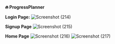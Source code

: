 **🔥 ProgressPlanner**

**Login Page:**
![Screenshot (214)](https://github.com/prakhar-1005/Progress-Planner-Frontend/assets/94559623/25fdd65e-ffed-4f0a-9e75-91727fccb318)

**Signup Page**
![Screenshot (215)](https://github.com/prakhar-1005/Progress-Planner-Frontend/assets/94559623/31375504-2bda-46ee-b6eb-0c2ea85f11ad)

**Home Page**
![Screenshot (216)](https://github.com/prakhar-1005/Progress-Planner-Frontend/assets/94559623/7280ecb6-a283-490f-b776-6b96bff5170e)
![Screenshot (217)](https://github.com/prakhar-1005/Progress-Planner-Frontend/assets/94559623/12f1ed88-64ed-4730-915b-ebedee7ffd43)
